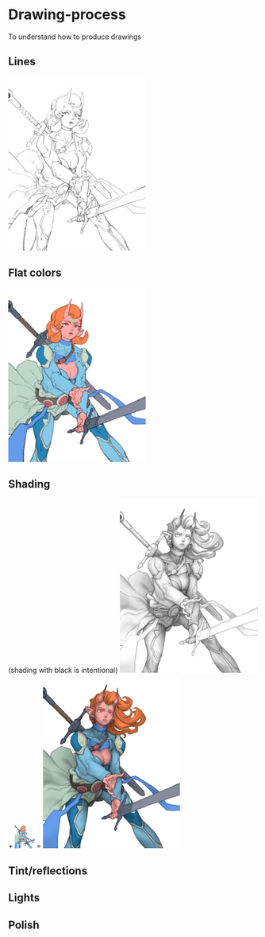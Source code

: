 # Drawing-process
To understand how to produce drawings
## Lines
<img src="/Images/Lines.jpg" height="350px"></img>
## Flat colors
<img src="/Images/Flat%20colors.jpg" height="350px"></img>
## Shading
(shading with black is intentional)
<img src="/Images/Shading%201.jpg" height="350px"> + </img><img src="/Images/Flat%20colors.jpg" height="50px"></img> = <img src="/Images/Shading%202.jpg" height="350px">
## Tint/reflections
## Lights
## Polish
